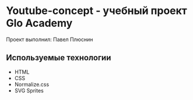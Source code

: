 # Youtube-concept - учебный проект Glo Academy
Проект выполнил: Павел Плюснин

## Используемые технологии
- HTML
- CSS
- Normalize.css
- SVG Sprites
